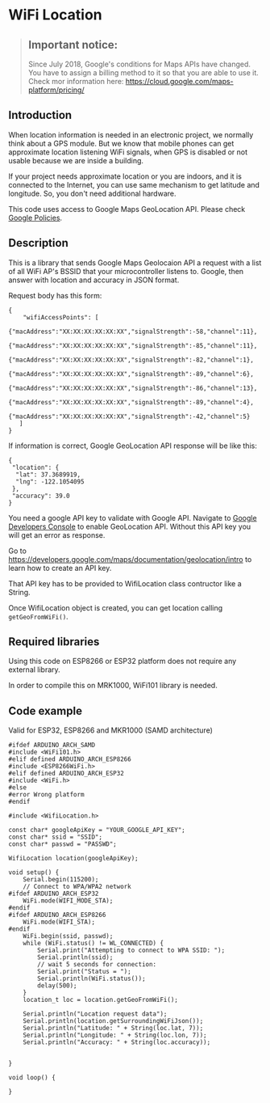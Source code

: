 # WiFi Location

> ## Important notice:
> Since July 2018, Google's conditions for Maps APIs have changed. You have to assign a billing method to it so that you are able to use it. Check mor information here: https://cloud.google.com/maps-platform/pricing/

## Introduction
When location information is needed in an electronic project, we normally think about a GPS module. But we know that mobile phones can get approximate location listening WiFi signals, when GPS is disabled or not usable because we are inside a building.

If your project needs approximate location or you are indoors, and it is connected to the Internet, you can use same mechanism to get latitude and longitude. So, you don't need additional hardware.

This code uses access to Google Maps GeoLocation API. Please check [Google Policies](https://developers.google.com/maps/documentation/geolocation/policies).

## Description
This is a library that sends Google Maps Geolocaion API a request with a list of all WiFi AP's BSSID that your microcontroller listens to. Google, then answer with location and accuracy in JSON format.

Request body has this form:

```
{
	"wifiAccessPoints": [
		{"macAddress":"XX:XX:XX:XX:XX:XX","signalStrength":-58,"channel":11},
		{"macAddress":"XX:XX:XX:XX:XX:XX","signalStrength":-85,"channel":11},
		{"macAddress":"XX:XX:XX:XX:XX:XX","signalStrength":-82,"channel":1},
		{"macAddress":"XX:XX:XX:XX:XX:XX","signalStrength":-89,"channel":6},
		{"macAddress":"XX:XX:XX:XX:XX:XX","signalStrength":-86,"channel":13},
		{"macAddress":"XX:XX:XX:XX:XX:XX","signalStrength":-89,"channel":4},
		{"macAddress":"XX:XX:XX:XX:XX:XX","signalStrength":-42,"channel":5}
   ]
}
```
If information is correct, Google GeoLocation API response will be like this:

```
{
 "location": {
  "lat": 37.3689919,
  "lng": -122.1054095
 },
 "accuracy": 39.0
}
```

You need a google API key to validate with Google API. Navigate to [Google Developers Console](https://console.developers.google.com/apis) to enable GeoLocation API. Without this API key you will get an error as response.

Go to https://developers.google.com/maps/documentation/geolocation/intro to learn how to create an API key.

That API key has to be provided to WifiLocation class contructor like a String.

Once WifiLocation object is created, you can get location calling `getGeoFromWiFi()`.

## Required libraries

Using this code on ESP8266 or ESP32 platform does not require any external library.

In order to compile this on MRK1000, WiFi101 library is needed.

## Code example

Valid for ESP32, ESP8266 and MKR1000 (SAMD architecture)

```Arduino
#ifdef ARDUINO_ARCH_SAMD
#include <WiFi101.h>
#elif defined ARDUINO_ARCH_ESP8266
#include <ESP8266WiFi.h>
#elif defined ARDUINO_ARCH_ESP32
#include <WiFi.h>
#else
#error Wrong platform
#endif 

#include <WifiLocation.h>

const char* googleApiKey = "YOUR_GOOGLE_API_KEY";
const char* ssid = "SSID";
const char* passwd = "PASSWD";

WifiLocation location(googleApiKey);

void setup() {
    Serial.begin(115200);
    // Connect to WPA/WPA2 network
#ifdef ARDUINO_ARCH_ESP32
    WiFi.mode(WIFI_MODE_STA);
#endif
#ifdef ARDUINO_ARCH_ESP8266
    WiFi.mode(WIFI_STA);
#endif
    WiFi.begin(ssid, passwd);
    while (WiFi.status() != WL_CONNECTED) {
        Serial.print("Attempting to connect to WPA SSID: ");
        Serial.println(ssid);
        // wait 5 seconds for connection:
        Serial.print("Status = ");
        Serial.println(WiFi.status());
        delay(500);
    }
    location_t loc = location.getGeoFromWiFi();

    Serial.println("Location request data");
    Serial.println(location.getSurroundingWiFiJson());
    Serial.println("Latitude: " + String(loc.lat, 7));
    Serial.println("Longitude: " + String(loc.lon, 7));
    Serial.println("Accuracy: " + String(loc.accuracy));


}

void loop() {

}
```
